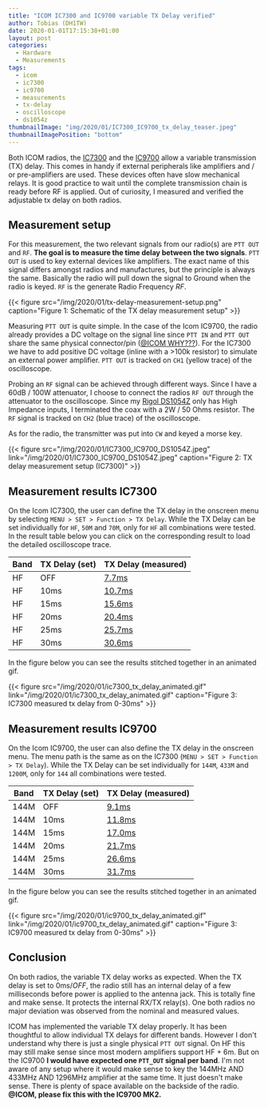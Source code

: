 ```yaml
---
title: "ICOM IC7300 and IC9700 variable TX Delay verified"
author: Tobias (DH1TW)
date: 2020-01-01T17:15:38+01:00
layout: post
categories:
  - Hardware
  - Measurements
tags:
  - icom
  - ic7300
  - ic9700
  - measurements
  - tx-delay
  - oscilloscope
  - ds1054z
thumbnailImage: "img/2020/01/IC7300_IC9700_tx_delay_teaser.jpeg"
thumbnailImagePosition: "bottom"
---
```


Both ICOM radios, the [IC7300](https://icomamerica.com/en/products/amateur/hf/7300/default.aspx) and the [IC9700](https://www.icomamerica.com/en/products/amateur/hf/9700/default.aspx) allow a variable transmission (TX) delay. This comes in handy if external peripherals like amplifiers and / or pre-amplifiers are used. These devices often have slow mechanical relays. It is good practice to wait until the complete transmission chain is ready before RF is applied. Out of curiosity, I measured and verified the adjustable tx delay on both radios.

<!--more-->

## Measurement setup

For this measurement, the two relevant signals from our radio(s) are `PTT OUT` and `RF`. **The goal is to measure the time delay between the two signals**. `PTT OUT` is used to key external devices like amplifiers. The exact name of this signal differs amongst radios and manufactures, but the principle is always the same. Basically the radio will pull down the signal to Ground when the radio is keyed. `RF` is the generate Radio Frequency *RF*.

{{< figure src="/img/2020/01/tx-delay-measurement-setup.png" caption="Figure 1: Schematic of the TX delay measurement setup" >}}

Measuring `PTT OUT` is quite simple. In the case of the Icom IC9700, the radio already provides a DC voltage on the signal line since `PTT IN` and `PTT OUT` share the same physical connector/pin ([@ICOM WHY???](https://gfycat.com/farsamekinkajou)). For the IC7300 we have to add positive DC voltage (inline with a >100k resistor) to simulate an external power amplifier. `PTT OUT` is tracked on `CH1` (yellow trace) of the oscilloscope.

Probing an `RF` signal can be achieved through different ways. Since I have a 60dB / 100W attenuator, I choose to connect the radios `RF OUT` through the attenuator to the oscilloscope. Since my [Rigol DS1054Z](https://www.rigol.eu/products/digital-oscilloscopes/1000z/) only has High Impedance inputs, I terminated the coax with a 2W / 50 Ohms resistor. The `RF` signal is tracked on `CH2` (blue trace) of the oscilloscope.

As for the radio, the transmitter was put into `CW` and keyed a morse key.

{{< figure src="/img/2020/01/IC7300_IC9700_DS1054Z.jpeg"
    link="/img/2020/01/IC7300_IC9700_DS1054Z.jpeg"
    caption="Figure 2: TX delay measurement setup (IC7300)" >}}

## Measurement results IC7300

On the Icom IC7300, the user can define the TX delay in the onscreen menu by selecting `MENU > SET > Function > TX Delay`. While the TX Delay can be set individually for `HF`, `50M` and `70M`, only for `HF` all combinations were tested. In the result table below you can click on the corresponding result to load the detailed oscilloscope trace.


Band      | TX Delay (set)  | TX Delay (measured)
----------|-----------------|--------------------
HF        | OFF             | [7.7ms](/img/2020/01/IC7300_hf_no_tx_delay.png)
HF        | 10ms            | [10.7ms](/img/2020/01/IC7300_hf_10ms_tx_delay.png)
HF        | 15ms            | [15.6ms](/img/2020/01/IC7300_hf_15ms_tx_delay.png)
HF        | 20ms            | [20.4ms](/img/2020/01/IC7300_hf_20ms_tx_delay.png)
HF        | 25ms            | [25.7ms](/img/2020/01/IC7300_hf_25ms_tx_delay.png)
HF        | 30ms            | [30.6ms](/img/2020/01/IC7300_hf_30ms_tx_delay.png)

In the figure below you can see the results stitched together in an animated gif.

{{< figure src="/img/2020/01/ic7300_tx_delay_animated.gif"
    link="/img/2020/01/ic7300_tx_delay_animated.gif"
    caption="Figure 3: IC7300 measured tx delay from 0-30ms" >}}

## Measurement results IC9700

On the Icom IC9700, the user can also define the TX delay in the onscreen menu. The menu path is the same as on the IC7300 (`MENU > SET > Function > TX Delay`). While the TX Delay can be set individually for `144M`, `433M` and `1200M`, only for `144` all combinations were tested.


Band      | TX Delay (set)  | TX Delay (measured)
----------|-----------------|--------------------
144M      | OFF             | [9.1ms](/img/2020/01/IC9700_144_no_tx_delay.png)
144M      | 10ms            | [11.8ms](/img/2020/01/IC9700_144_10ms_tx_delay.png)
144M      | 15ms            | [17.0ms](/img/2020/01/IC9700_144_15ms_tx_delay.png)
144M      | 20ms            | [21.7ms](/img/2020/01/IC9700_144_20ms_tx_delay.png)
144M      | 25ms            | [26.6ms](/img/2020/01/IC9700_144_25ms_tx_delay.png)
144M      | 30ms            | [31.7ms](/img/2020/01/IC9700_144_30ms_tx_delay.png)

In the figure below you can see the results stitched together in an animated gif.

{{< figure src="/img/2020/01/ic9700_tx_delay_animated.gif"
    link="/img/2020/01/ic9700_tx_delay_animated.gif"
    caption="Figure 3: IC9700 measured tx delay from 0-30ms" >}}

## Conclusion

On both radios, the variable TX delay works as expected. When the TX delay is set to 0ms/*OFF*, the radio still has an internal delay of a few milliseconds before power is applied to the antenna jack. This is totally fine and make sense. It protects the internal RX/TX relay(s). One both radios no major deviation was observed from the nominal and measured values.

ICOM has implemented the variable TX delay properly. It has been thoughtful to allow individual TX delays for different bands. However I don't understand why there is just a single physical `PTT OUT` signal. On HF this may still make sense since most modern amplifiers support HF + 6m. But on the IC9700 **I would have expected one `PTT_OUT` signal per band**. I'm not aware of any setup where it would make sense to key the 144MHz AND 433MHz AND 1296MHz amplifier at the same time. It just doesn't make sense. There is plenty of space available on the backside of the radio. **@ICOM, please fix this with the IC9700 MK2.**